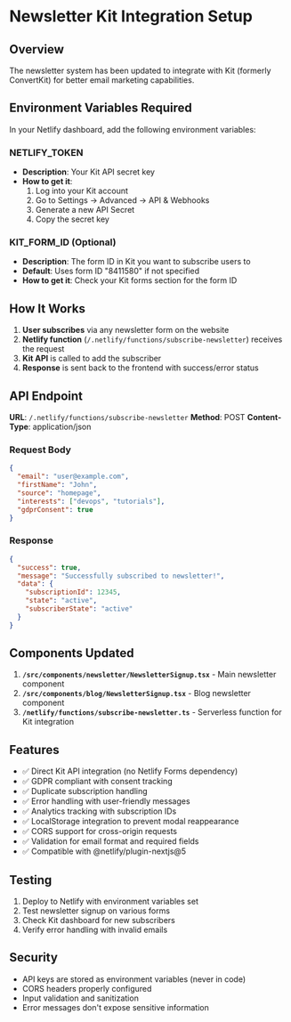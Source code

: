 # Newsletter Kit Integration Setup

## Overview
The newsletter system has been updated to integrate with Kit (formerly ConvertKit) for better email marketing capabilities.

## Environment Variables Required

In your Netlify dashboard, add the following environment variables:

### NETLIFY_TOKEN
- **Description**: Your Kit API secret key
- **How to get it**: 
  1. Log into your Kit account
  2. Go to Settings → Advanced → API & Webhooks
  3. Generate a new API Secret
  4. Copy the secret key

### KIT_FORM_ID (Optional)
- **Description**: The form ID in Kit you want to subscribe users to
- **Default**: Uses form ID "8411580" if not specified
- **How to get it**: Check your Kit forms section for the form ID

## How It Works

1. **User subscribes** via any newsletter form on the website
2. **Netlify function** (`/.netlify/functions/subscribe-newsletter`) receives the request
3. **Kit API** is called to add the subscriber
4. **Response** is sent back to the frontend with success/error status

## API Endpoint

**URL**: `/.netlify/functions/subscribe-newsletter`
**Method**: POST
**Content-Type**: application/json

### Request Body
```json
{
  "email": "user@example.com",
  "firstName": "John",
  "source": "homepage",
  "interests": ["devops", "tutorials"],
  "gdprConsent": true
}
```

### Response
```json
{
  "success": true,
  "message": "Successfully subscribed to newsletter!",
  "data": {
    "subscriptionId": 12345,
    "state": "active",
    "subscriberState": "active"
  }
}
```

## Components Updated

1. **`/src/components/newsletter/NewsletterSignup.tsx`** - Main newsletter component
2. **`/src/components/blog/NewsletterSignup.tsx`** - Blog newsletter component
3. **`/netlify/functions/subscribe-newsletter.ts`** - Serverless function for Kit integration

## Features

- ✅ Direct Kit API integration (no Netlify Forms dependency)
- ✅ GDPR compliant with consent tracking
- ✅ Duplicate subscription handling
- ✅ Error handling with user-friendly messages
- ✅ Analytics tracking with subscription IDs
- ✅ LocalStorage integration to prevent modal reappearance
- ✅ CORS support for cross-origin requests
- ✅ Validation for email format and required fields
- ✅ Compatible with @netlify/plugin-nextjs@5

## Testing

1. Deploy to Netlify with environment variables set
2. Test newsletter signup on various forms
3. Check Kit dashboard for new subscribers
4. Verify error handling with invalid emails

## Security

- API keys are stored as environment variables (never in code)
- CORS headers properly configured
- Input validation and sanitization
- Error messages don't expose sensitive information